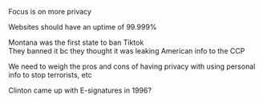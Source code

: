 Focus is on more privacy
 
Websites should have an uptime of 99.999%
 
Montana was the first state to ban Tiktok  
They banned it bc they thought it was leaking American info to the CCP
 
We need to weigh the pros and cons of having privacy with using personal info to stop terrorists, etc
 
Clinton came up with E-signatures in 1996?